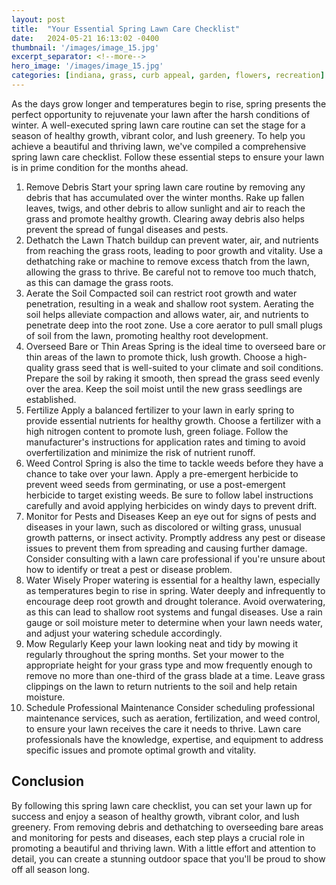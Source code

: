```yaml
---
layout: post
title:  "Your Essential Spring Lawn Care Checklist"
date:   2024-05-21 16:13:02 -0400
thumbnail: '/images/image_15.jpg'
excerpt_separator: <!--more-->
hero_image: '/images/image_15.jpg'
categories: [indiana, grass, curb appeal, garden, flowers, recreation]
---
```

As the days grow longer and temperatures begin to rise, spring presents the perfect opportunity to rejuvenate your lawn after the harsh conditions of winter. <!--more-->A well-executed spring lawn care routine can set the stage for a season of healthy growth, vibrant color, and lush greenery. To help you achieve a beautiful and thriving lawn, we've compiled a comprehensive spring lawn care checklist. Follow these essential steps to ensure your lawn is in prime condition for the months ahead.
1. Remove Debris
Start your spring lawn care routine by removing any debris that has accumulated over the winter months. Rake up fallen leaves, twigs, and other debris to allow sunlight and air to reach the grass and promote healthy growth. Clearing away debris also helps prevent the spread of fungal diseases and pests.
2. Dethatch the Lawn
Thatch buildup can prevent water, air, and nutrients from reaching the grass roots, leading to poor growth and vitality. Use a dethatching rake or machine to remove excess thatch from the lawn, allowing the grass to thrive. Be careful not to remove too much thatch, as this can damage the grass roots.
3. Aerate the Soil
Compacted soil can restrict root growth and water penetration, resulting in a weak and shallow root system. Aerating the soil helps alleviate compaction and allows water, air, and nutrients to penetrate deep into the root zone. Use a core aerator to pull small plugs of soil from the lawn, promoting healthy root development.
4. Overseed Bare or Thin Areas
Spring is the ideal time to overseed bare or thin areas of the lawn to promote thick, lush growth. Choose a high-quality grass seed that is well-suited to your climate and soil conditions. Prepare the soil by raking it smooth, then spread the grass seed evenly over the area. Keep the soil moist until the new grass seedlings are established.
5. Fertilize
Apply a balanced fertilizer to your lawn in early spring to provide essential nutrients for healthy growth. Choose a fertilizer with a high nitrogen content to promote lush, green foliage. Follow the manufacturer's instructions for application rates and timing to avoid overfertilization and minimize the risk of nutrient runoff.
6. Weed Control
Spring is also the time to tackle weeds before they have a chance to take over your lawn. Apply a pre-emergent herbicide to prevent weed seeds from germinating, or use a post-emergent herbicide to target existing weeds. Be sure to follow label instructions carefully and avoid applying herbicides on windy days to prevent drift.
7. Monitor for Pests and Diseases
Keep an eye out for signs of pests and diseases in your lawn, such as discolored or wilting grass, unusual growth patterns, or insect activity. Promptly address any pest or disease issues to prevent them from spreading and causing further damage. Consider consulting with a lawn care professional if you're unsure about how to identify or treat a pest or disease problem.
8. Water Wisely
Proper watering is essential for a healthy lawn, especially as temperatures begin to rise in spring. Water deeply and infrequently to encourage deep root growth and drought tolerance. Avoid overwatering, as this can lead to shallow root systems and fungal diseases. Use a rain gauge or soil moisture meter to determine when your lawn needs water, and adjust your watering schedule accordingly.
9. Mow Regularly
Keep your lawn looking neat and tidy by mowing it regularly throughout the spring months. Set your mower to the appropriate height for your grass type and mow frequently enough to remove no more than one-third of the grass blade at a time. Leave grass clippings on the lawn to return nutrients to the soil and help retain moisture.
10. Schedule Professional Maintenance
Consider scheduling professional maintenance services, such as aeration, fertilization, and weed control, to ensure your lawn receives the care it needs to thrive. Lawn care professionals have the knowledge, expertise, and equipment to address specific issues and promote optimal growth and vitality.

## Conclusion
By following this spring lawn care checklist, you can set your lawn up for success and enjoy a season of healthy growth, vibrant color, and lush greenery. From removing debris and dethatching to overseeding bare areas and monitoring for pests and diseases, each step plays a crucial role in promoting a beautiful and thriving lawn. With a little effort and attention to detail, you can create a stunning outdoor space that you'll be proud to show off all season long.
